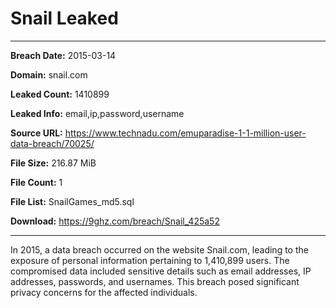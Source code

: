 # Snail Leaked

------------
**Breach Date:** 2015-03-14

**Domain:** snail.com

**Leaked Count:** 1410899

**Leaked Info:** email,ip,password,username

**Source URL:** https://www.technadu.com/emuparadise-1-1-million-user-data-breach/70025/

**File Size:** 216.87 MiB

**File Count:** 1

**File List:** SnailGames_md5.sql

**Download:** https://9ghz.com/breach/Snail_425a52

------------
In 2015, a data breach occurred on the website Snail.com, leading to the exposure of personal information pertaining to 1,410,899 users. The compromised data included sensitive details such as email addresses, IP addresses, passwords, and usernames. This breach posed significant privacy concerns for the affected individuals.
